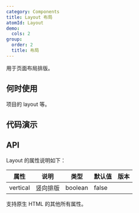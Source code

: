 ```yaml
---
category: Components
title: Layout 布局
atomId: Layout
demo:
  cols: 2
group:
  order: 2
  title: 布局
---
```


用于页面布局排版。

## 何时使用

项目的 layout 等。

## 代码演示

<!-- prettier-ignore -->
<code src="./demo/all.tsx"></code>

## API

Layout 的属性说明如下：

| 属性     | 说明     | 类型    | 默认值 | 版本 |
| -------- | -------- | ------- | ------ | ---- |
| vertical | 竖向排版 | boolean | false  |      |

支持原生 HTML 的其他所有属性。
